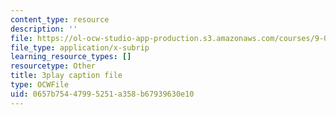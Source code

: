 ```yaml
---
content_type: resource
description: ''
file: https://ol-ocw-studio-app-production.s3.amazonaws.com/courses/9-00sc-introduction-to-psychology-fall-2011/0657b75447995251a358b67939630e10_v4ur5mna060.vtt
file_type: application/x-subrip
learning_resource_types: []
resourcetype: Other
title: 3play caption file
type: OCWFile
uid: 0657b754-4799-5251-a358-b67939630e10
---
```

